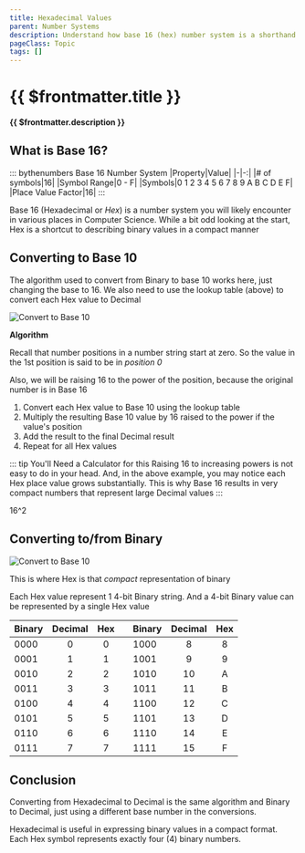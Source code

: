 ```yaml
---
title: Hexadecimal Values
parent: Number Systems
description: Understand how base 16 (hex) number system is a shorthand to base 2 (binary)
pageClass: Topic
tags: []
---
```


# {{ $frontmatter.title }}
**{{ $frontmatter.description }}**

<KeyConcepts :ConceptArray= "[
{
  Concept:'Base 16 is a compact means to representing binary values',
  Details:'With a little understanding, hardware and software practitioners can translate between Hex and Binary '
},
{
  Concept:'Hexadecimal and Binary have a helpful association',
  Details:'16 is a power of 2...2^4. This property means each 4 binary digits concert to 1 Hex symbol, making conversions a bit simpler '
}
]" />

## What is **Base 16**?

::: bythenumbers Base 16 Number System
|Property|Value|
|-|-:|
|# of symbols|16|
|Symbol Range|0 - F|
|Symbols|0 1 2 3 4 5 6 7 8 9 A B C D E F|
|Place Value Factor|16|
:::

Base 16 (Hexadecimal or *Hex*) is a number system you will likely encounter in various places in Computer Science. While a bit odd looking at the start, Hex is a shortcut to describing binary values in a compact manner


## Converting to Base 10

The algorithm used to convert from Binary to base 10 works here, just changing the base to 16. We also need to use the lookup table (above) to convert each Hex value to Decimal

![Convert to Base 10](/images/NumberSystems/Base16_ConvertToBase10.png)

**Algorithm**

Recall that number positions in a number string start at zero. So the value in the 1st position is said to be in *position 0*

Also, we will be raising 16 to the power of the position, because the original number is in Base 16

1. Convert each Hex value to Base 10 using the lookup table
1. Multiply the resulting Base 10 value by 16 raised to the power if the value's position
1. Add the result to the final Decimal result
1. Repeat for all Hex values

::: tip You'll Need a Calculator for this
Raising 16 to increasing powers is not easy to do in your head. And, in the above example, you may notice each Hex place value grows substantially. This is why Base 16 results in very compact numbers that represent large Decimal values
:::

16^2

## Converting to/from Binary

![Convert to Base 10](/images/NumberSystems/Base16_ConvertFromBase2.png)

This is where Hex is that *compact* representation of binary

Each Hex value represent 1 4-bit Binary string. And a 4-bit Binary value can be represented by a single Hex value

|Binary|Decimal|Hex||Binary|Decimal|Hex|
|-|:-:|:-:|-|-|:-:|:-:|
|0000|0|0||1000|8|8|
|0001|1|1||1001|9|9|
|0010|2|2||1010|10|A|
|0011|3|3||1011|11|B|
|0100|4|4||1100|12|C|
|0101|5|5||1101|13|D|
|0110|6|6||1110|14|E|
|0111|7|7||1111|15|F|

## Conclusion

Converting from Hexadecimal to Decimal is the same algorithm and Binary to Decimal, just using a different base number in the conversions.

Hexadecimal is useful in expressing binary values in a compact format. Each Hex symbol represents exactly four (4) binary numbers.
